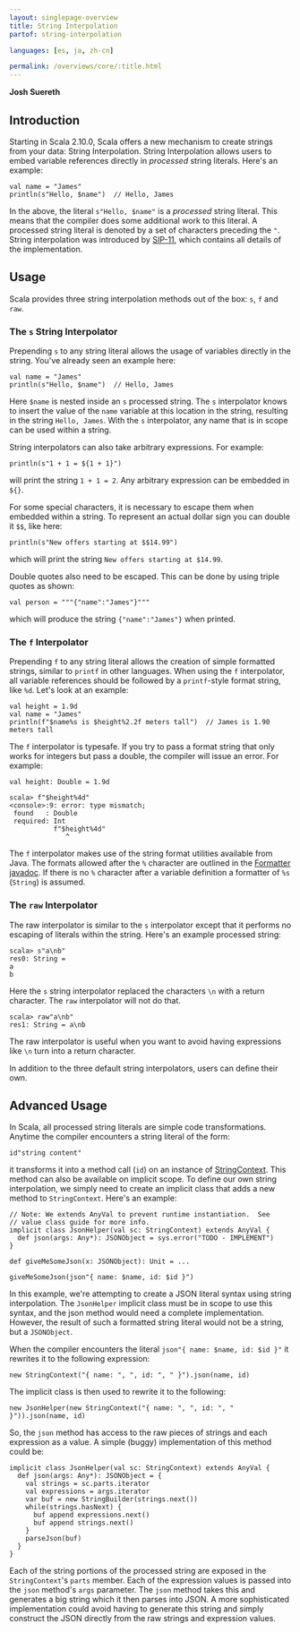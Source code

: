 ```yaml
---
layout: singlepage-overview
title: String Interpolation
partof: string-interpolation

languages: [es, ja, zh-cn]

permalink: /overviews/core/:title.html
---
```


**Josh Suereth**

## Introduction

Starting in Scala 2.10.0, Scala offers a new mechanism to create strings from your data:  String Interpolation.
String Interpolation allows users to embed variable references directly in *processed* string literals.  Here's an example:

    val name = "James"
    println(s"Hello, $name")  // Hello, James

In the above, the literal `s"Hello, $name"` is a *processed* string literal.  This means that the compiler does some additional
work to this literal.  A processed string literal is denoted by a set of characters preceding the `"`. String interpolation
was introduced by [SIP-11](https://docs.scala-lang.org/sips/pending/string-interpolation.html), which contains all details of the implementation.

## Usage

Scala provides three string interpolation methods out of the box:  `s`, `f` and `raw`.

### The `s` String Interpolator

Prepending `s` to any string literal allows the usage of variables directly in the string. You've already seen an example here:

    val name = "James"
    println(s"Hello, $name")  // Hello, James

Here `$name` is nested inside an `s` processed string.  The `s` interpolator knows to insert the value of the `name` variable at this location
in the string, resulting in the string `Hello, James`.  With the `s` interpolator, any name that is in scope can be used within a string.

String interpolators can also take arbitrary expressions.  For example:

    println(s"1 + 1 = ${1 + 1}")

will print the string `1 + 1 = 2`.  Any arbitrary expression can be embedded in `${}`.

For some special characters, it is necessary to escape them when embedded within a string.
To represent an actual dollar sign you can double it `$$`, like here:

    println(s"New offers starting at $$14.99")

which will print the string `New offers starting at $14.99`.

Double quotes also need to be escaped. This can be done by using triple quotes as shown:

    val person = """{"name":"James"}"""

which will produce the string `{"name":"James"}` when printed.

### The `f` Interpolator

Prepending `f` to any string literal allows the creation of simple formatted strings, similar to `printf` in other languages.  When using the `f`
interpolator, all variable references should be followed by a `printf`-style format string, like `%d`.   Let's look at an example:

    val height = 1.9d
    val name = "James"
    println(f"$name%s is $height%2.2f meters tall")  // James is 1.90 meters tall

The `f` interpolator is typesafe.  If you try to pass a format string that only works for integers but pass a double, the compiler will issue an
error.  For example:

    val height: Double = 1.9d

    scala> f"$height%4d"
    <console>:9: error: type mismatch;
     found   : Double
     required: Int
               f"$height%4d"
                  ^

The `f` interpolator makes use of the string format utilities available from Java.   The formats allowed after the `%` character are outlined in the
[Formatter javadoc](https://docs.oracle.com/en/java/javase/11/docs/api/java.base/java/util/Formatter.html#detail).   If there is no `%` character after a variable
definition a formatter of `%s` (`String`) is assumed.

### The `raw` Interpolator

The raw interpolator is similar to the `s` interpolator except that it performs no escaping of literals within the string.  Here's an example processed string:

    scala> s"a\nb"
    res0: String =
    a
    b

Here the `s` string interpolator replaced the characters `\n` with a return character.   The `raw` interpolator will not do that.

    scala> raw"a\nb"
    res1: String = a\nb

The raw interpolator is useful when you want to avoid having expressions like `\n` turn into a return character.

In addition to the three default string interpolators, users can define their own.

## Advanced Usage

In Scala, all processed string literals are simple code transformations.   Anytime the compiler encounters a string literal of the form:

    id"string content"

it transforms it into a method call (`id`) on an instance of [StringContext](https://www.scala-lang.org/api/current/scala/StringContext.html).
This method can also be available on implicit scope.   To define our own string interpolation, we simply need to create an implicit class that adds a new method
to `StringContext`.  Here's an example:

    // Note: We extends AnyVal to prevent runtime instantiation.  See
    // value class guide for more info.
    implicit class JsonHelper(val sc: StringContext) extends AnyVal {
      def json(args: Any*): JSONObject = sys.error("TODO - IMPLEMENT")
    }

    def giveMeSomeJson(x: JSONObject): Unit = ...

    giveMeSomeJson(json"{ name: $name, id: $id }")

In this example, we're attempting to create a JSON literal syntax using string interpolation.   The `JsonHelper` implicit class must be in scope to use this syntax, and the json method would need a complete implementation.   However, the result of such a formatted string literal would not be a string, but a `JSONObject`.

When the compiler encounters the literal `json"{ name: $name, id: $id }"` it rewrites it to the following expression:

    new StringContext("{ name: ", ", id: ", " }").json(name, id)

The implicit class is then used to rewrite it to the following:

    new JsonHelper(new StringContext("{ name: ", ", id: ", " }")).json(name, id)

So, the `json` method has access to the raw pieces of strings and each expression as a value.   A simple (buggy) implementation of this method could be:

    implicit class JsonHelper(val sc: StringContext) extends AnyVal {
      def json(args: Any*): JSONObject = {
        val strings = sc.parts.iterator
        val expressions = args.iterator
        var buf = new StringBuilder(strings.next())
        while(strings.hasNext) {
          buf append expressions.next()
          buf append strings.next()
        }
        parseJson(buf)
      }
    }

Each of the string portions of the processed string are exposed in the `StringContext`'s `parts` member.  Each of the expression values is passed into the `json` method's `args` parameter.   The `json` method takes this and generates a big string which it then parses into JSON.   A more sophisticated implementation could avoid having to generate this string and simply construct the JSON directly from the raw strings and expression values.
